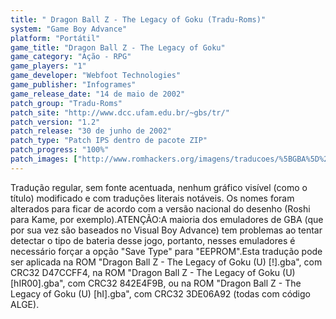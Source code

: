 ```yaml
---
title: " Dragon Ball Z - The Legacy of Goku (Tradu-Roms)"
system: "Game Boy Advance"
platform: "Portátil"
game_title: "Dragon Ball Z - The Legacy of Goku"
game_category: "Ação - RPG"
game_players: "1"
game_developer: "Webfoot Technologies"
game_publisher: "Infogrames"
game_release_date: "14 de maio de 2002"
patch_group: "Tradu-Roms"
patch_site: "http://www.dcc.ufam.edu.br/~gbs/tr/"
patch_version: "1.2"
patch_release: "30 de junho de 2002"
patch_type: "Patch IPS dentro de pacote ZIP"
patch_progress: "100%"
patch_images: ["http://www.romhackers.org/imagens/traducoes/%5BGBA%5D%20Dragon%20Ball%20Z%20-%20The%20Legacy%20of%20Goku%20-%20Evil%20Darkness%20e%20Tradu-Roms%20-%201.png","http://www.romhackers.org/imagens/traducoes/%5BGBA%5D%20Dragon%20Ball%20Z%20-%20The%20Legacy%20of%20Goku%20-%20Tradu-Roms%20-%202.png","http://www.romhackers.org/imagens/traducoes/%5BGBA%5D%20Dragon%20Ball%20Z%20-%20The%20Legacy%20of%20Goku%20-%20Tradu-Roms%20-%203.png"]
---
```

Tradução regular, sem fonte acentuada, nenhum gráfico visível (como o título) modificado e com traduções literais notáveis. Os nomes foram alterados para ficar de acordo com a versão nacional do desenho (Roshi para Kame, por exemplo).ATENÇÃO:A maioria dos emuladores de GBA (que por sua vez são baseados no Visual Boy Advance) tem problemas ao tentar detectar o tipo de bateria desse jogo, portanto, nesses emuladores é necessário forçar a opção "Save Type" para "EEPROM".Esta tradução pode ser aplicada na ROM "Dragon Ball Z - The Legacy of Goku (U) [!].gba", com CRC32 D47CCFF4, na ROM "Dragon Ball Z - The Legacy of Goku (U) [hIR00].gba", com CRC32 842E4F9B, ou na ROM "Dragon Ball Z - The Legacy of Goku (U) [hI].gba", com CRC32 3DE06A92 (todas com código ALGE).